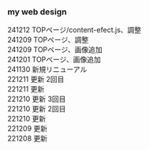 ### my web design
241212 TOPページ/content-efect.js、調整  
241209 TOPページ、調整  
241209 TOPページ、画像追加  
241201 TOPページ、画像追加  
241130 新規リニューアル  
221211 更新 2回目  
221211 更新  
221210 更新 3回目  
221210 更新 2回目  
221210 更新  
221209 更新  
221208 更新



